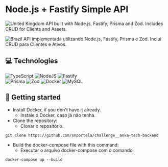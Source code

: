 # Node.js + Fastify Simple API
![United Kingdom](https://raw.githubusercontent.com/stevenrskelton/flag-icon/master/png/16/country-4x3/gb.png "United Kingdom") API built with Node.js, Fastify, Prisma and Zod. Includes CRUD for Clients and Assets.

![Brazil](https://raw.githubusercontent.com/stevenrskelton/flag-icon/master/png/16/country-4x3/br.png "Brazil")
API implementada utilizando Node.js, Fastify, Prisma e Zod. Inclui CRUD para Clientes e Ativos.

## 💻 Technologies

![TypeScript](https://img.shields.io/badge/typescript-%23007ACC.svg?style=for-the-badge&logo=typescript&logoColor=white)
![NodeJS](https://img.shields.io/badge/node.js-6DA55F?style=for-the-badge&logo=node.js&logoColor=white)
![Fastify](https://img.shields.io/badge/fastify-%23000000.svg?style=for-the-badge&logo=fastify&logoColor=white)  
![Prisma](https://img.shields.io/badge/Prisma-3982CE?style=for-the-badge&logo=Prisma&logoColor=white)
![Zod](https://img.shields.io/badge/zod-%233068b7.svg?style=for-the-badge&logo=zod&logoColor=white)
![Docker](https://img.shields.io/badge/docker-%230db7ed.svg?style=for-the-badge&logo=docker&logoColor=white)
![MySQL](https://img.shields.io/badge/mysql-4479A1.svg?style=for-the-badge&logo=mysql&logoColor=white)

## 🚀 Getting started

* Install Docker, if you don't have it already. 
	* Instale o Docker, caso já não tenha.  
* Clone the repository:
	* Clonar o repositório.
    
```
git clone https://github.com/snportela/challenge__anka-tech-backend
```

- Build the docker-compose file with this command:
	* Executar o arquivo docker-compose com o comando:
```
docker-compose up --build
```